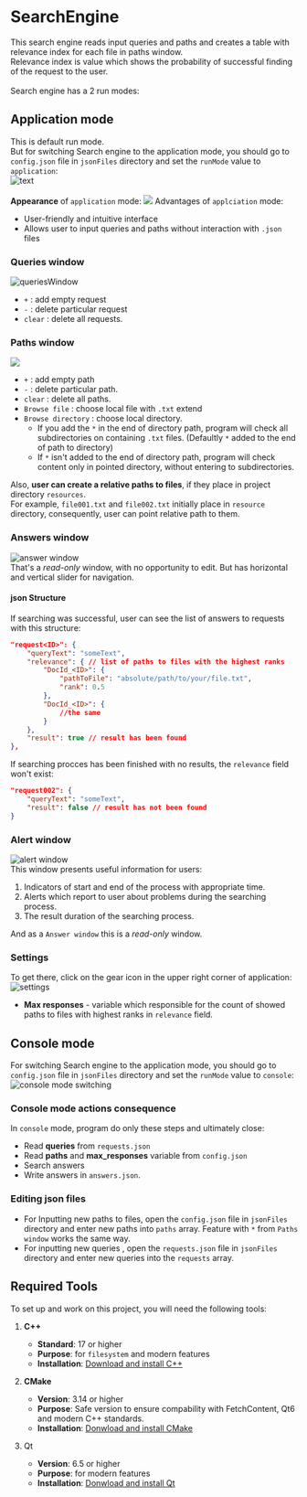 # SearchEngine
This search engine reads input queries and paths and creates a table with relevance index for each file in paths window.\
Relevance index is value which shows the probability of successful finding of the request to the user.
\
\
Search engine has a 2 run modes:
## Application mode
This is default run mode. \
But for switching Search engine to the application mode, you should go to `config.json` file in `jsonFiles` directory and set the `runMode` value to `application`:\
![text](resources/readmeAssets/2.png)
\
\
**Appearance** of `application` mode:
![](resources/readmeAssets/1.png)
Advantages of `applciation` mode: 

- User-friendly and intuitive interface
- Allows user to input queries and paths without interaction with `.json` files

### Queries window
![queriesWindow](resources/readmeAssets/3.png)
- `+` : add empty request
- `-` : delete particular request
- `clear` : delete all requests.

### Paths window
![](resources/readmeAssets/4.png)
- `+` : add empty path
- `-` : delete particular path.
- `clear` : delete all paths.
- `Browse file` : choose local file with `.txt` extend
- `Browse directory` : choose local directory. 
	- If you add the `*` in the end of directory path, program will check all subdirectories on containing `.txt` files. (Defaultly `*` added to the end of path to directory)
	- If `*` isn't added to the end of directory path, program will check content only in pointed directory, without entering to subdirectories.

Also, **user can create a relative paths to files**, if they place in project directory `resources`.\
For example, `file001.txt` and `file002.txt` initially place in `resource` directory, consequently, user can point relative path to them.

### Answers window
![answer window](resources/readmeAssets/5.png)\
That's a _read-only_ window, with no opportunity to edit. But has horizontal and vertical slider for navigation.

#### json Structure
If searching was successful, user can see the list of answers to requests with this structure:
```json
"request<ID>": {
    "queryText": "someText",
    "relevance": { // list of paths to files with the highest ranks
        "DocId_<ID>": {
            "pathToFile": "absolute/path/to/your/file.txt",
            "rank": 0.5
        },
        "DocId_<ID>": {
	        //the same
        }
    },
    "result": true // result has been found
},
```
If searching procces has been finished with no results, the `relevance` field won't exist:
``` json
"request002": {
	"queryText": "someText",
	"result": false // result has not been found
}
```

### Alert window
![alert window](resources/readmeAssets/8.png)\
This window presents useful information for users:
1. Indicators of start and end of the process with appropriate time.
2. Alerts which report to user about problems during the searching process.
3. The result duration of the searching process.

And as a `Answer window` this is a _read-only_ window.

### Settings
To get there, click on the gear icon in the upper right corner of application:\
![settings](resources/readmeAssets/7.png)
- **Max responses** - variable which responsible for the count of showed paths to files with highest ranks in `relevance` field.


## Console mode
For switching Search engine to the application mode, you should go to `config.json` file in `jsonFiles` directory and set the `runMode` value to `console`:\
![console mode switching](resources/readmeAssets/6.png) 

### Console mode actions consequence
In `console` mode, program do only these steps and ultimately close:
- Read **queries** from `requests.json` 
- Read **paths** and **max_responses** variable from `config.json`
- Search answers
- Write answers in `answers.json`.

### Editing json files 
- For Inputting new paths to files, open the `config.json` file in `jsonFiles` directory and enter new paths into `paths` array. Feature with `*` from `Paths window` works the same way.
- For inputting new queries , open the `requests.json` file in `jsonFiles` directory and enter new queries into the `requests` array.


## Required Tools
To set up and work on this project, you will need the following tools:

1. **C++**
   - **Standard**: 17 or higher
   - **Purpose**: for `filesystem` and modern features 
   - **Installation**: [Download and install C++](https://www.geeksforgeeks.org/complete-guide-to-install-c17-in-windows/)

2. **CMake**
   - **Version**: 3.14 or higher
   - **Purpose**: Safe version to ensure compability with FetchContent, Qt6 and modern C++ standards. 
   - **Installation**: [Donwload and install CMake](https://cmake.org/download/)

3. Qt
   - **Version**: 6.5 or higher 
   - **Purpose**: for modern features
   - **Installation**: [Donwload and install Qt](https://www.qt.io/download-dev)
